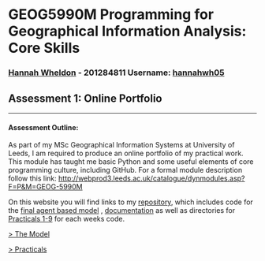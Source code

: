 # **GEOG5990M Programming for Geographical Information Analysis: Core Skills**
### **[Hannah Wheldon](https://github.com/hannahwh05)** - **201284811** Username: [hannahwh05](https://github.com/hannahwh05)

## Assessment 1: Online Portfolio
---

#### Assessment Outline:

As part of my MSc Geographical Information Systems at  University of Leeds, I am required to produce an online portfolio of my practical work. 
This module has taught me basic Python and some useful elements of core programming culture, including GitHub.
For a formal module description follow this link: http://webprod3.leeds.ac.uk/catalogue/dynmodules.asp?F=P&M=GEOG-5990M

On this website you will find links to my [repository](https://github.com/hannahwh05/GEOG5990M_Programming), which includes code for the [final agent based model](https://github.com/hannahwh05/GEOG5990M_Programming/tree/master/ABM_Final) , [documentation](https://github.com/hannahwh05/GEOG5990M_Programming/blob/master/README.md) as well as directories for [Practicals 1-9](https://hannahwh05.github.io/index2) for each weeks code. 

[> The Model](https://hannahwh05.github.io/model)

[> Practicals](https://hannahwh05.github.io/Practicals)
